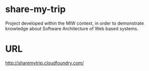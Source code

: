 share-my-trip
=============

Project developed within the MIW context, in order to demonstrate
knowledge about Software Architecture of Web based systems.

URL
=============
http://sharemytrip.cloudfoundry.com/
